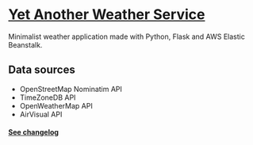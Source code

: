 # [Yet Another Weather Service](http://yaws.me)
Minimalist weather application made with Python, Flask and AWS Elastic Beanstalk.

## Data sources
- OpenStreetMap Nominatim API
- TimeZoneDB API
- OpenWeatherMap API
- AirVisual API

#### [See changelog](http://www.yaws.me/about/changelog)
